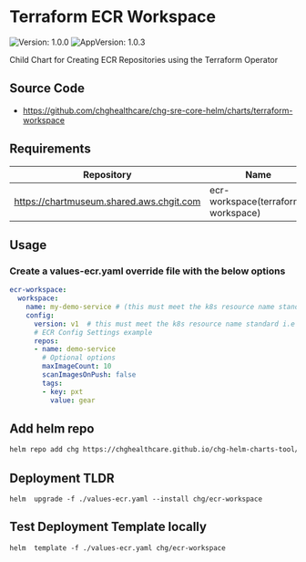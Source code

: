# Terraform ECR Workspace 

![Version: 1.0.0](https://img.shields.io/badge/Version-1.0.0-informational?style=flat-square) ![AppVersion: 1.0.3](https://img.shields.io/badge/AppVersion-1.0.3-informational?style=flat-square)

Child Chart for Creating ECR Repositories using the Terraform Operator

## Source Code

* <https://github.com/chghealthcare/chg-sre-core-helm/charts/terraform-workspace>

## Requirements

| Repository | Name | Version |
|------------|------|---------|
| https://chartmuseum.shared.aws.chgit.com | ecr-workspace(terraform-workspace) | 1.0.3 |

## Usage

### Create a values-ecr.yaml override file with the below options

```yaml
ecr-workspace:
  workspace:
    name: my-demo-service # (this must meet the k8s resource name standard)
    config:
      version: v1  # this must meet the k8s resource name standard i.e v1 or v-1
      # ECR Config Settings example
      repos:
      - name: demo-service
        # Optional options
        maxImageCount: 10
        scanImagesOnPush: false
        tags:
        - key: pxt
          value: gear
```
## Add helm repo
```BASH
helm repo add chg https://chghealthcare.github.io/chg-helm-charts-tool/
```

## Deployment TLDR
```
helm  upgrade -f ./values-ecr.yaml --install chg/ecr-workspace
```
## Test Deployment Template locally
```
helm  template -f ./values-ecr.yaml chg/ecr-workspace
```

